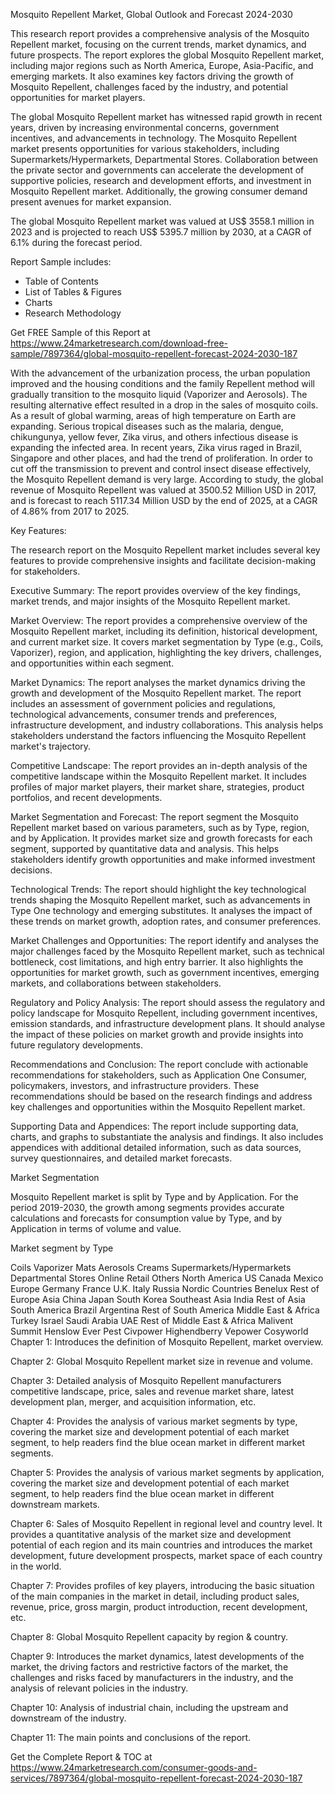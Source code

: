 Mosquito Repellent Market, Global Outlook and Forecast 2024-2030

This research report provides a comprehensive analysis of the Mosquito Repellent market, focusing on the current trends, market dynamics, and future prospects. The report explores the global Mosquito Repellent market, including major regions such as North America, Europe, Asia-Pacific, and emerging markets. It also examines key factors driving the growth of Mosquito Repellent, challenges faced by the industry, and potential opportunities for market players.

The global Mosquito Repellent market has witnessed rapid growth in recent years, driven by increasing environmental concerns, government incentives, and advancements in technology. The Mosquito Repellent market presents opportunities for various stakeholders, including Supermarkets/Hypermarkets, Departmental Stores. Collaboration between the private sector and governments can accelerate the development of supportive policies, research and development efforts, and investment in Mosquito Repellent market. Additionally, the growing consumer demand present avenues for market expansion.

The global Mosquito Repellent market was valued at US$ 3558.1 million in 2023 and is projected to reach US$ 5395.7 million by 2030, at a CAGR of 6.1% during the forecast period.

Report Sample includes:
- Table of Contents
- List of Tables & Figures
- Charts
- Research Methodology

Get FREE Sample of this Report at https://www.24marketresearch.com/download-free-sample/7897364/global-mosquito-repellent-forecast-2024-2030-187

With the advancement of the urbanization process, the urban population improved and the housing conditions and the family Repellent method will gradually transition to the mosquito liquid (Vaporizer and Aerosols). The resulting alternative effect resulted in a drop in the sales of mosquito coils. As a result of global warming, areas of high temperature on Earth are expanding. Serious tropical diseases such as the malaria, dengue, chikungunya, yellow fever, Zika virus, and others infectious disease is expanding the infected area. In recent years, Zika virus raged in Brazil, Singapore and other places, and had the trend of proliferation. In order to cut off the transmission to prevent and control insect disease effectively, the Mosquito Repellent demand is very large. According to study, the global revenue of Mosquito Repellent was valued at 3500.52 Million USD in 2017, and is forecast to reach 5117.34 Million USD by the end of 2025, at a CAGR of 4.86% from 2017 to 2025.

Key Features:

The research report on the Mosquito Repellent market includes several key features to provide comprehensive insights and facilitate decision-making for stakeholders.

Executive Summary: The report provides overview of the key findings, market trends, and major insights of the Mosquito Repellent market.

Market Overview: The report provides a comprehensive overview of the Mosquito Repellent market, including its definition, historical development, and current market size. It covers market segmentation by Type (e.g., Coils, Vaporizer), region, and application, highlighting the key drivers, challenges, and opportunities within each segment.

Market Dynamics: The report analyses the market dynamics driving the growth and development of the Mosquito Repellent market. The report includes an assessment of government policies and regulations, technological advancements, consumer trends and preferences, infrastructure development, and industry collaborations. This analysis helps stakeholders understand the factors influencing the Mosquito Repellent market's trajectory.

Competitive Landscape: The report provides an in-depth analysis of the competitive landscape within the Mosquito Repellent market. It includes profiles of major market players, their market share, strategies, product portfolios, and recent developments.

Market Segmentation and Forecast: The report segment the Mosquito Repellent market based on various parameters, such as by Type, region, and by Application. It provides market size and growth forecasts for each segment, supported by quantitative data and analysis. This helps stakeholders identify growth opportunities and make informed investment decisions.

Technological Trends: The report should highlight the key technological trends shaping the Mosquito Repellent market, such as advancements in Type One technology and emerging substitutes. It analyses the impact of these trends on market growth, adoption rates, and consumer preferences.

Market Challenges and Opportunities: The report identify and analyses the major challenges faced by the Mosquito Repellent market, such as technical bottleneck, cost limitations, and high entry barrier. It also highlights the opportunities for market growth, such as government incentives, emerging markets, and collaborations between stakeholders.

Regulatory and Policy Analysis: The report should assess the regulatory and policy landscape for Mosquito Repellent, including government incentives, emission standards, and infrastructure development plans. It should analyse the impact of these policies on market growth and provide insights into future regulatory developments.

Recommendations and Conclusion: The report conclude with actionable recommendations for stakeholders, such as Application One Consumer, policymakers, investors, and infrastructure providers. These recommendations should be based on the research findings and address key challenges and opportunities within the Mosquito Repellent market.

Supporting Data and Appendices: The report include supporting data, charts, and graphs to substantiate the analysis and findings. It also includes appendices with additional detailed information, such as data sources, survey questionnaires, and detailed market forecasts.

Market Segmentation

Mosquito Repellent market is split by Type and by Application. For the period 2019-2030, the growth among segments provides accurate calculations and forecasts for consumption value by Type, and by Application in terms of volume and value.

Market segment by Type

Coils
Vaporizer
Mats
Aerosols
Creams
Supermarkets/Hypermarkets
Departmental Stores
Online Retail
Others
North America
US
Canada
Mexico
Europe
Germany
France
U.K.
Italy
Russia
Nordic Countries
Benelux
Rest of Europe
Asia
China
Japan
South Korea
Southeast Asia
India
Rest of Asia
South America
Brazil
Argentina
Rest of South America
Middle East & Africa
Turkey
Israel
Saudi Arabia
UAE
Rest of Middle East & Africa
Malivent
Summit
Henslow
Ever Pest
Civpower
Highendberry
Vepower
Cosyworld
Chapter 1: Introduces the definition of Mosquito Repellent, market overview.

Chapter 2: Global Mosquito Repellent market size in revenue and volume.

Chapter 3: Detailed analysis of Mosquito Repellent manufacturers competitive landscape, price, sales and revenue market share, latest development plan, merger, and acquisition information, etc.

Chapter 4: Provides the analysis of various market segments by type, covering the market size and development potential of each market segment, to help readers find the blue ocean market in different market segments.

Chapter 5: Provides the analysis of various market segments by application, covering the market size and development potential of each market segment, to help readers find the blue ocean market in different downstream markets.

Chapter 6: Sales of Mosquito Repellent in regional level and country level. It provides a quantitative analysis of the market size and development potential of each region and its main countries and introduces the market development, future development prospects, market space of each country in the world.

Chapter 7: Provides profiles of key players, introducing the basic situation of the main companies in the market in detail, including product sales, revenue, price, gross margin, product introduction, recent development, etc.

Chapter 8: Global Mosquito Repellent capacity by region & country.

Chapter 9: Introduces the market dynamics, latest developments of the market, the driving factors and restrictive factors of the market, the challenges and risks faced by manufacturers in the industry, and the analysis of relevant policies in the industry.

Chapter 10: Analysis of industrial chain, including the upstream and downstream of the industry.

Chapter 11: The main points and conclusions of the report.

Get the Complete Report & TOC at https://www.24marketresearch.com/consumer-goods-and-services/7897364/global-mosquito-repellent-forecast-2024-2030-187
